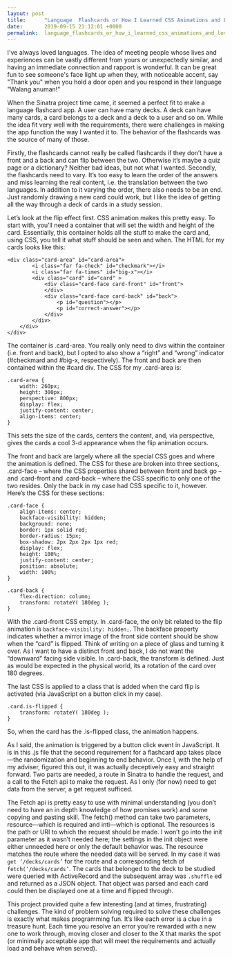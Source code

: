 ```yaml
---
layout: post
title:      "Language  Flashcards or How I Learned CSS Animations and Love the Fetch API"
date:       2019-09-15 21:12:01 +0000
permalink:  language_flashcards_or_how_i_learned_css_animations_and_love_the_fetch_api
---
```



I've always loved languages.  The idea of meeting people whose lives and experiences can be vastly different from yours or unexpectedly similar, and having an immediate connection and rapport is wonderful.  It can be great fun to see someone's face light up when they, with noticeable accent, say "Thank you" when you hold a door open and you respond in their language "Walang anuman!"

When the Sinatra project time came, it seemed a perfect fit to make a language flashcard app.  A user can have many decks.  A deck can have many cards, a card belongs to a deck and a deck to a user and so on.  While the idea fit very well with the requirements, there were challenges in making the app function the way I wanted it to.  The behavior of the flashcards was the source of  many of those.

Firstly, the flashcards cannot really be called flashcards if they don’t have a front and a back and can flip between the two.  Otherwise it’s maybe a quiz page or a dictionary?  Neither bad ideas, but not what I wanted.  Secondly, the flashcards need to vary.  It’s too easy to learn the order of the answers and miss learning the real content, i.e. the translation between the two languages.  In addition to it varying the order, there also needs to be an end.  Just randomly drawing a new card could work, but I like the idea of getting all the way through a deck of cards in a study session.

Let’s look at the flip effect first.  CSS animation makes this pretty easy.  To start with, you’ll need a container that will set the width and height of the card.  Essentially, this container holds all the stuff to make the card and, using CSS, you tell it what stuff should be seen and when.  The HTML for my cards looks like this:

```
<div class="card-area" id="card-area">
		<i class="far fa-check" id="checkmark"></i>
		<i class="far fa-times" id="big-x"></i>
		<div class="card" id="card" >
			<div class="card-face card-front" id="front">
			</div>
			<div class="card-face card-back" id="back">
				<p id="question"></p>
				<p id="correct-answer"></p>
			</div>
		</div>
	</div>
</div>
```

The container is .card-area.  You really only need to divs within the container (i.e. front and back), but I opted to also show a “right” and “wrong” indicator (#checkmard and #big-x, respectively).  The front and back are then contained within the #card div.  The CSS for my .card-area is:

```
.card-area {
	width: 260px;
	height: 300px;
	perspective: 800px;
	display: flex;
	justify-content: center;
	align-items: center;
}
```

This sets the size of the cards, centers the content, and, via perspective, gives the cards a cool  3-d appearance when the flip animation occurs.

The front and back are largely where all the special CSS goes and where the animation is defined.  The CSS for these are broken into three sections, .card-face – where the CSS properties shared between front and back go – and .card-front and .card-back – where the CSS specific to only one of the two  resides.  Only the back in my case had CSS specific to it, however.  Here’s the CSS for these sections:

```
.card-face {
	align-items: center;
	backface-visibility: hidden;
	background: none;
	border: 1px solid red;
	border-radius: 15px;
	box-shadow: 2px 2px 2px 1px red;
	display: flex;
	height: 100%;
	justify-content: center;
	position: absolute;
	width: 100%;
}
```
```
.card-back {
	flex-direction: column;
	transform: rotateY( 180deg );
}
```

With the .card-front CSS empty.  In .card-face, the only bit related to the flip animation is `backface-visibility: hidden;`.  The backface property indicates whether a mirror image of the front side content should be  show when the “card” is flipped.  Think of writing on a piece of glass and turning it over.  As I want to have a distinct front and back, I do not want the “downward” facing side visible.  In .card-back, the transform is defined.  Just as would be expected in the physical world, its a rotation of the card over 180 degrees.

The last CSS is applied to a class that is added when the card flip is activated (via JavaScript on a button click in my case).

```
.card.is-flipped {
	transform: rotateY( 180deg );
}
```
So, when the card has the .is-flipped class, the animation happens.

As I said, the animation is triggered by a button click event in JavaScript.  It is in this .js file that the second requirement for a flashcard app takes place—the randomization and beginning to end behavior.  Once I, with the help of my adviser, figured this out, it was actually deceptively easy and straight forward.  Two parts are needed, a route in Sinatra to handle the request, and a call to the Fetch api to make the request.  As I only (for now) need to get data from  the server, a get request sufficed.

The Fetch api is pretty easy to use with minimal understanding (you don’t need to have an in depth knowledge of how promises work) and some copying and pasting skill.  The fetch() method can take two parameters, resource—which is required and inti—which is optional.  The resources is the path or URI to which the request should be made.  I won’t go into the init parameter as it wasn’t needed here; the settings in the init object were either unneeded here or only the default behavior was.  The resource matches the route where the needed data will be served.  In my case it was `get ‘/decks/cards’` for the route and a corresponding fetch of `fetch(‘/decks/cards’`.  The cards that belonged to the deck to be studied were queried with ActiveRecord and the subsequent array was `.shuffle` ed and returned as a JSON object.  That object was parsed and each card could then be displayed one at a time and flipped through.

This project provided quite a few interesting (and at times, frustrating) challenges.  The kind of problem solving required to solve these challenges is exactly what makes programming fun.  It’s like each error is a  clue in a treasure hunt.  Each time you resolve an error you’re rewarded with a new one to work through, moving closer and closer to the X that marks the spot (or minimally acceptable app that will meet the requirements and actually load and behave when served).

